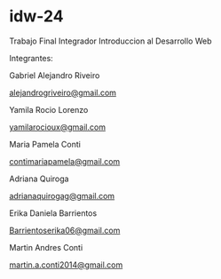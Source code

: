 # idw-24

Trabajo Final Integrador Introduccion al Desarrollo Web

Integrantes:

Gabriel Alejandro Riveiro

alejandrogriveiro@gmail.com

Yamila Rocio Lorenzo

yamilarocioux@gmail.com

Maria Pamela Conti

contimariapamela@gmail.com

Adriana Quiroga

adrianaquirogag@gmail.com

Erika Daniela Barrientos

Barrientoserika06@gmail.com

Martin Andres Conti

martin.a.conti2014@gmail.com
